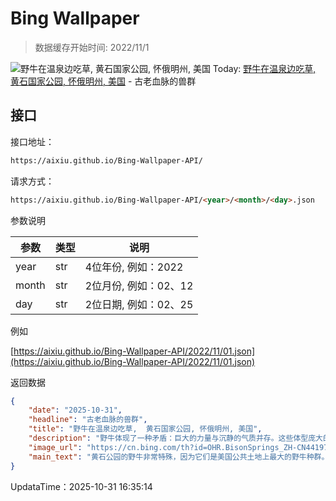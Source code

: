 # Bing Wallpaper

> 数据缓存开始时间: 2022/11/1

![野牛在温泉边吃草,  黄石国家公园, 怀俄明州, 美国](https://cn.bing.com/th?id=OHR.BisonSprings_ZH-CN4419733534_1920x1080.webp)
Today: [野牛在温泉边吃草,  黄石国家公园, 怀俄明州, 美国](https://cn.bing.com/th?id=OHR.BisonSprings_ZH-CN4419733534_1920x1080.webp) - 古老血脉的兽群

## 接口

接口地址：

```html
https://aixiu.github.io/Bing-Wallpaper-API/
```

请求方式：

```html
https://aixiu.github.io/Bing-Wallpaper-API/<year>/<month>/<day>.json
```

参数说明

| 参数 | 类型 | 说明 |
| - | - | - |
| year | str | 4位年份, 例如：2022 |
| month | str | 2位月份, 例如：02、12 |
| day | str | 2位日期, 例如：02、25 |

例如

[https://aixiu.github.io/Bing-Wallpaper-API/2022/11/01.json](https://aixiu.github.io/Bing-Wallpaper-API/2022/11/01.json)

返回数据

```json
{
    "date": "2025-10-31",
    "headline": "古老血脉的兽群",
    "title": "野牛在温泉边吃草,  黄石国家公园, 怀俄明州, 美国",
    "description": "野牛体现了一种矛盾：巨大的力量与沉静的气质并存。这些体型庞大的动物体重可达200​​0磅，身高6英尺（约1.8米），成群结队地漫游在北美的草原和河谷。这张照片拍摄于怀俄明州的黄石国家公园，它们的数量曾达数千万头，但在19世纪几乎灭绝——这一灭绝事件重塑了生态系统，扰乱了人们的生活方式。",
    "image_url": "https://cn.bing.com/th?id=OHR.BisonSprings_ZH-CN4419733534_1920x1080.webp",
    "main_text": "黄石公园的野牛非常特殊，因为它们是美国公共土地上最大的野牛种群。制定符合蒙大拿州法律的检疫计划，对于将黄石公园中未感染布鲁氏菌病的野牛纳入保护区至关重要。"
}
```

UpdataTime：2025-10-31 16:35:14
